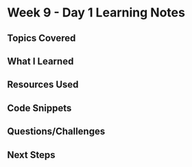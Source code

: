 # Week 9 - Day 1 Learning Notes

## Topics Covered

## What I Learned

## Resources Used

## Code Snippets

## Questions/Challenges

## Next Steps
